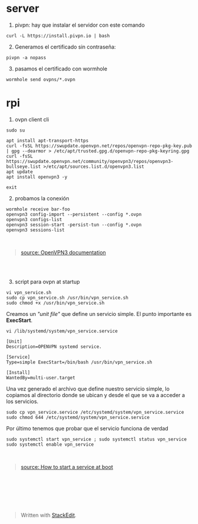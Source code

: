 # server
1.  pivpn: hay que instalar el servidor con este comando


```
curl -L https://install.pivpn.io | bash
```
2. Generamos el certificado sin contraseña:
```
pivpn -a nopass
```
3. pasamos el certificado con wormhole
```
wormhole send ovpns/*.ovpn
```

# rpi
1.  ovpn client cli
```
sudo su
```
```
apt install apt-transport-https
curl -fsSL https://swupdate.openvpn.net/repos/openvpn-repo-pkg-key.pub | gpg --dearmor > /etc/apt/trusted.gpg.d/openvpn-repo-pkg-keyring.gpg
curl -fsSL https://swupdate.openvpn.net/community/openvpn3/repos/openvpn3-bullseye.list >/etc/apt/sources.list.d/openvpn3.list
apt update
apt install openvpn3 -y
```
```
exit
```
2. probamos la conexión 

```
wormhole receive bar-foo
openvpn3 config-import --persistent --config *.ovpn
openvpn3 configs-list
openvpn3 session-start -persist-tun --config *.ovpn
openvpn3 sessions-list
```
<br>

> [source: OpenVPN3 documentation](https://community.openvpn.net/openvpn/wiki/OpenVPN3Linux/)

<br><br>

3. script para ovpn at startup

```
vi vpn_service.sh
sudo cp vpn_service.sh /usr/bin/vpn_service.sh
sudo chmod +x /usr/bin/vpn_service.sh
```
Creamos un *"unit file"* que define un servicio simple. El punto importante es **ExecStart**.
```
vi /lib/systemd/system/vpn_service.service
```
```
[Unit] 
Description=OPENVPN systemd service. 

[Service] 
Type=simple ExecStart=/bin/bash /usr/bin/vpn_service.sh 

[Install] 
WantedBy=multi-user.target
```
Una vez generado el archivo que define nuestro servicio simple, lo copiamos al directorio donde se ubican y desde el que se va a acceder a los servicios.
```
sudo cp vpn_service.service /etc/systemd/system/vpn_service.service
sudo chmod 644 /etc/systemd/system/vpn_service.service
```
Por último tenemos que probar que el servicio funciona de verdad
```
sudo systemctl start vpn_service ; sudo systemctl status vpn_service
sudo systemctl enable vpn_service
```

<br>

> [source: How to start a service at boot](https://www.linode.com/docs/guides/start-service-at-boot/)

<br><br><br><br><br>
> Written with [StackEdit](https://stackedit.io/).

